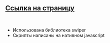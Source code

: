 ## [Ссылка на страницу](https://hedfan.github.io/IT-zebra/) 
<br/>

- Использована библиотека swiper
- Скрипты написаны на нативном javascript
